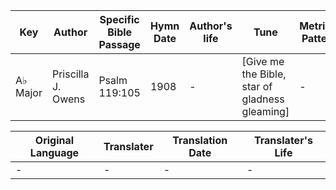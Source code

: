 Key | Author   | Specific Bible Passage     |Hymn Date |Author's life |Tune |Metrical Pattern   |Composer/Source
-- | --------- | ---------------------------|----------|--------------|-----|-------------------|-------------  
A♭ Major |Priscilla J. Owens |Psalm 119:105 |1908 |- |[Give me the Bible, star of gladness gleaming] |- |E. S. Lorenz

Original Language | Translater | Translation Date   | Translater's Life  
----------------- | --------- | --------------------|-------------     
\- |- |- |-
